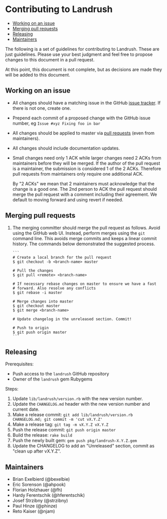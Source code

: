 # Contributing to Landrush

<!-- MarkdownTOC -->

- [Working on an issue](#working-on-an-issue)
- [Merging pull requests](#merging-pull-requests)
- [Releasing](#releasing)
- [Maintainers](#maintainers)

<!-- /MarkdownTOC -->


The following is a set of guidelines for contributing to Landrush.
These are just guidelines. Please use your best judgment and feel free
to propose changes to this document in a pull request.

At this point, this document is not complete, but as decisions are made
they will be added to this document.

<a name="working-on-an-issue"></a>
## Working on an issue

* All changes should have a matching issue in the GitHub [issue
  tracker](https://github.com/vagrant-landrush/landrush/issues). If
  there is not one, create one.
* Prepend each commit of a proposed change with the GitHub issue number,
  eg `Issue #xyz Fixing foo in bar`
* All changes should be applied to master via [pull
  requests](https://help.github.com/articles/using-pull-requests/)
  (even from maintainers).
* All changes should include documentation updates.
* Small changes need only 1 ACK while larger changes need 2 ACKs from
  maintainers before they will be merged. If the author of the pull
  request is a maintainer, the submission is considered 1 of the
  2 ACKs. Therefore pull requests from maintainers only require one
  additional ACK.

  By "2 ACKs" we mean that 2 maintainers must acknowledge
  that the change is a good one. The 2nd person to ACK the pull
  request should merge the pull request with a comment including their
  agreement. We default to moving forward and using revert if needed.

<a name="merging-pull-requests"></a>
## Merging pull requests

1. The merging committer should merge the pull request as follows. Avoid
   using the GitHub web UI. Instead, perform merges using the `git`
   command line. This avoids merge commits and keeps a linear commit
   history. The commands below demonstrated the suggested process.

       ```
       # Create a local branch for the pull request
       $ git checkout -b <branch-name> master

       # Pull the changes
       $ git pull <remote> <branch-name>

       # If necessary rebase changes on master to ensure we have a fast
       # forward. Also resolve any conflicts
       $ git rebase -i master

       # Merge changes into master
	   $ git checkout master
	   $ git merge <branch-name>

	   # Update changelog in the unreleased section. Commit!

	   # Push to origin
       $ git push origin master
       ```

<a name="releasing"></a>
## Releasing

Prerequisites:

* Push access to the `landrush` GitHub repository
* Owner of the `landrush` gem Rubygems 

Steps:

1. Update `lib/landrush/version.rb` with the new version number.
1. Update the `CHANGELOG.md` header with the new version number and
   current date.
1. Make a release commit:
   `git add lib/landrush/version.rb CHANGELOG.md; git commit -m 'cut vX.Y.Z'`
1. Make a release tag: `git tag -m vX.Y.Z vX.Y.Z`
1. Push the release commit: `git push origin master`
1. Build the release: `rake build`
1. Push the newly built gem: `gem push pkg/landrush-X.Y.Z.gem`
1. Update the CHANGELOG to add an "Unreleased" section, commit as
   "clean up after vX.Y.Z".

<a name="maintainers"></a>
## Maintainers

* Brian Exelbierd (@bexelbie)
* Eric Sorenson (@ahpook)
* Florian Holzhauer (@fh)
* Hardy Ferentschik (@hferentschik)
* Josef Strzibny (@strzibny)
* Paul Hinze (@phinze)
* Reto Kaiser (@njam)
